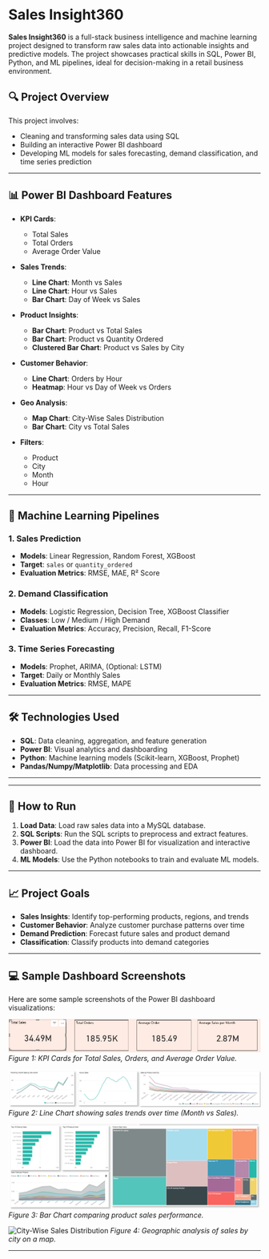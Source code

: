 # Sales Insight360

**Sales Insight360** is a full-stack business intelligence and machine learning project designed to transform raw sales data into actionable insights and predictive models. The project showcases practical skills in SQL, Power BI, Python, and ML pipelines, ideal for decision-making in a retail business environment.

## 🔍 Project Overview

This project involves:
- Cleaning and transforming sales data using SQL
- Building an interactive Power BI dashboard
- Developing ML models for sales forecasting, demand classification, and time series prediction

---

## 📊 Power BI Dashboard Features

- **KPI Cards**: 
  - Total Sales
  - Total Orders
  - Average Order Value
  
- **Sales Trends**: 
  - **Line Chart**: Month vs Sales
  - **Line Chart**: Hour vs Sales
  - **Bar Chart**: Day of Week vs Sales

- **Product Insights**: 
  - **Bar Chart**: Product vs Total Sales
  - **Bar Chart**: Product vs Quantity Ordered
  - **Clustered Bar Chart**: Product vs Sales by City

- **Customer Behavior**: 
  - **Line Chart**: Orders by Hour
  - **Heatmap**: Hour vs Day of Week vs Orders

- **Geo Analysis**: 
  - **Map Chart**: City-Wise Sales Distribution
  - **Bar Chart**: City vs Total Sales

- **Filters**: 
  - Product
  - City
  - Month
  - Hour

---

## 🤖 Machine Learning Pipelines

### 1. **Sales Prediction**
- **Models**: Linear Regression, Random Forest, XGBoost  
- **Target**: `sales` or `quantity_ordered`  
- **Evaluation Metrics**: RMSE, MAE, R² Score

### 2. **Demand Classification**
- **Models**: Logistic Regression, Decision Tree, XGBoost Classifier  
- **Classes**: Low / Medium / High Demand  
- **Evaluation Metrics**: Accuracy, Precision, Recall, F1-Score

### 3. **Time Series Forecasting**
- **Models**: Prophet, ARIMA, (Optional: LSTM)  
- **Target**: Daily or Monthly Sales  
- **Evaluation Metrics**: RMSE, MAPE

---

## 🛠 Technologies Used

- **SQL**: Data cleaning, aggregation, and feature generation  
- **Power BI**: Visual analytics and dashboarding  
- **Python**: Machine learning models (Scikit-learn, XGBoost, Prophet)  
- **Pandas/Numpy/Matplotlib**: Data processing and EDA  

---

---

## 🚀 How to Run

1. **Load Data**: Load raw sales data into a MySQL database.
2. **SQL Scripts**: Run the SQL scripts to preprocess and extract features.
3. **Power BI**: Load the data into Power BI for visualization and interactive dashboard.
4. **ML Models**: Use the Python notebooks to train and evaluate ML models.

---

## 📈 Project Goals

- **Sales Insights**: Identify top-performing products, regions, and trends
- **Customer Behavior**: Analyze customer purchase patterns over time
- **Demand Prediction**: Forecast future sales and product demand
- **Classification**: Classify products into demand categories

---

## 💻 Sample Dashboard Screenshots

Here are some sample screenshots of the Power BI dashboard visualizations:

![KPI Cards](assets/screenshots/kpi_cards.png)
*Figure 1: KPI Cards for Total Sales, Orders, and Average Order Value.*

![Sales Trend Line Chart](assets/screenshots/sales_trend.png)
*Figure 2: Line Chart showing sales trends over time (Month vs Sales).*

![Product Performance](assets/screenshots/product_performance.png)
*Figure 3: Bar Chart comparing product sales performance.*

![City-Wise Sales Distribution](assets/screenshots/city_sales_map.png)
*Figure 4: Geographic analysis of sales by city on a map.*

---


